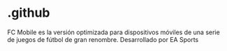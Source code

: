 # .github
FC Mobile es la versión optimizada para dispositivos móviles de una serie de juegos de fútbol de gran renombre. Desarrollado por EA Sports
